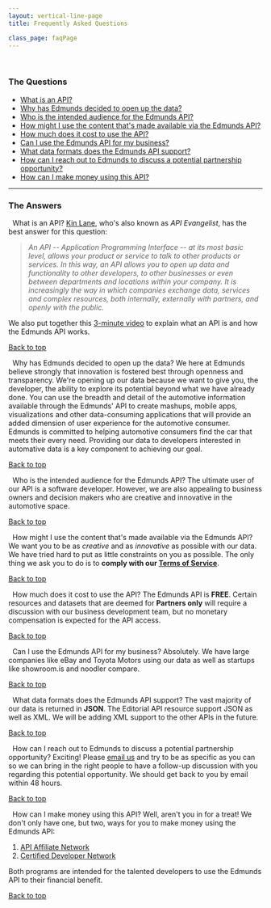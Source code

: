 ```yaml
---
layout: vertical-line-page
title: Frequently Asked Questions

class_page: faqPage
---
```


<a name="top">&nbsp;</a>

### The Questions

* [What is an API?](#faq-1)
* [Why has Edmunds decided to open up the data?](#faq-2)
* [Who is the intended audience for the Edmunds API?](#faq-3)
* [How might I use the content that's made available via the Edmunds API?](#faq-4)
* [How much does it cost to use the API?](#faq-5)
* [Can I use the Edmunds API for my business?](#faq-6)
* [What data formats does the Edmunds API support?](#faq-7)
* [How can I reach out to Edmunds to discuss a potential partnership opportunity?](#faq-8)
* [How can I make money using this API?](#faq-9)

---

### The Answers

<a name='faq-1'>&nbsp;</a>
<span class="question-header" >What is an API?
</span>
[Kin Lane](http://apievangelist.com), who's also known as *API Evangelist*, has the best answer for this question:

> *An API -- Application Programming Interface -- at its most basic level, allows your product or service to talk to other products or services. In this way, an API allows you to open up data and functionality to other developers, to other businesses or even between departments and locations within your company. It is increasingly the way in which companies exchange data, services and complex resources, both internally, externally with partners, and openly with the public.*

We also put together this [3-minute video](http://vimeo.com/65923039) to explain what an API is and how the Edmunds API works.

[Back to top](#top)

<a name='faq-2'>&nbsp;</a>
<span class="question-header" >Why has Edmunds decided to open up the data?
</span>
We here at Edmunds believe strongly that innovation is fostered best through openness and transparency. We're opening up our data because we want to give you, the developer, the ability to explore its potential beyond what we have already done. You can use the breadth and detail of the automotive information available through the Edmunds' API to create mashups, mobile apps, visualizations and other data-consuming applications that will provide an added dimension of user experience for the automotive consumer. Edmunds is committed to helping automotive consumers find the car that meets their every need. Providing our data to developers interested in automative data is a key component to achieving our goal.

[Back to top](#top)

<a name='faq-3'>&nbsp;</a>
<span class="question-header" >Who is the intended audience for the Edmunds API?
</span>
The ultimate user of our API is a software developer. However, we are also appealing to business owners and decision makers who are creative and innovative in the automotive space.

[Back to top](#top)

<a name='faq-4'>&nbsp;</a>
<span class="question-header">How might I use the content that's made available via the Edmunds API?
</span>
We want you to be as *creative* and as *innovative* as possible with our data. We have tried hard to put as little constraints on you as possible. The only thing we ask you to do is to **comply with our [Terms of Service](/terms_of_service/)**. 

[Back to top](#top)

<a name='faq-5'>&nbsp;</a>
<span class="question-header">How much does it cost to use the API?
</span>
The Edmunds API is **FREE**. Certain resources and datasets that are deemed for **Partners only** will require a discussion with our business development team, but no monetary compensation is expected for the API access.

[Back to top](#top)

<a name='faq-6'>&nbsp;</a>
<span class="question-header">Can I use the Edmunds API for my business?
</span>
Absolutely. We have large companies like eBay and Toyota Motors using our data as well as startups like showroom.is and noodler compare.

[Back to top](#top)

<a name='faq-7'>&nbsp;</a>
<span class="question-header">What data formats does the Edmunds API support?
</span>
The vast majority of our data is returned in **JSON**. The Editorial API resource support JSON as well as XML. We will be adding XML support to the other APIs in the future.

[Back to top](#top)

<a name='faq-8'>&nbsp;</a>
<span class="question-header">How can I reach out to Edmunds to discuss a potential partnership opportunity?
</span>
Exciting! Please [email us](mailto:api@edmunds.com) and try to be as specific as you can so we can bring in the right people to have a follow-up discussion with you regarding this potential opportunity. We should get back to you by email within 48 hours.

[Back to top](#top)

<a name='faq-9'>&nbsp;</a>
<span class="question-header">How can I make money using this API?
</span>
Well, aren't you in for a treat! We don't only have one, but two, ways for you to make money using the Edmunds API:

1. [API Affiliate Network](/api_affiliate_network/)
2. [Certified Developer Network](/certified-dev.html)

Both programs are intended for the talented developers to use the Edmunds API to their financial benefit.

[Back to top](#top)


<script type="text/javascript">

 $(function(){

 	function scrollTo(element){
		var elementClick = element.attr("href");		
		var cutElementClick = elementClick.substring(1);		
		var destination = $('[name="'+ cutElementClick +'"]').offset().top;		
		$("html, body").animate({ scrollTop: destination}, 500 );		
		return false;
	};
 
  	$("a").on('click', function (element) { 
   		var thisLink = $(this);
   		scrollTo(thisLink);
  	});

 });

</script>